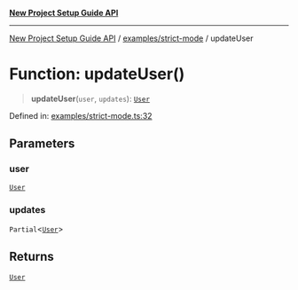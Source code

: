 [**New Project Setup Guide API**](../../../README.md)

---

[New Project Setup Guide API](../../../modules.md) / [examples/strict-mode](../README.md) / updateUser

# Function: updateUser()

> **updateUser**(`user`, `updates`): [`User`](../../../Types/interfaces/User.md)

Defined in: [examples/strict-mode.ts:32](https://github.com/AutomateAndThrive/new-project-setup-guide/blob/main/src/examples/strict-mode.ts#L32)

## Parameters

### user

[`User`](../../../Types/interfaces/User.md)

### updates

`Partial`\<[`User`](../../../Types/interfaces/User.md)\>

## Returns

[`User`](../../../Types/interfaces/User.md)
